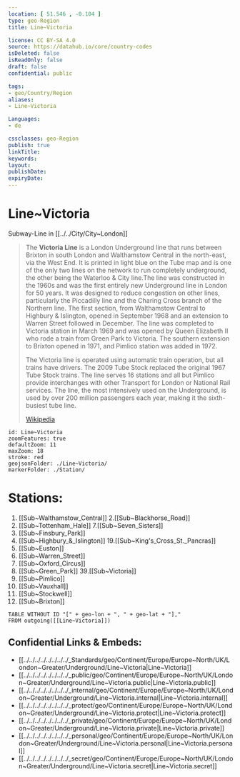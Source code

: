 ```yaml
---
location: [ 51.546 , -0.104 ] 
type: geo-Region
title: Line~Victoria

license: CC BY-SA 4.0
source: https://datahub.io/core/country-codes
isDeleted: false
isReadOnly: false
draft: false
confidential: public

tags:
- geo/Country/Region
aliases:
- Line~Victoria

Languages:
- de

cssclasses: geo-Region
publish: true
linkTitle: 
keywords: 
layout: 
publishDate: 
expiryDate: 
---
```


# Line~Victoria

Subway-Line in [[../../City/City~London]] 

> The **Victoria Line** is a London Underground line that runs between Brixton in south London and Walthamstow Central in the north-east, via the West End. It is printed in light blue on the Tube map and is one of the only two lines on the network to run completely underground, the other being the Waterloo & City line.The line was constructed in the 1960s and was the first entirely new Underground line in London for 50 years. It was designed to reduce congestion on other lines, particularly the Piccadilly line and the Charing Cross branch of the Northern line. The first section, from Walthamstow Central to Highbury & Islington, opened in September 1968 and an extension to Warren Street followed in December. The line was completed to Victoria station in March 1969 and was opened by Queen Elizabeth II who rode a train from Green Park to Victoria. The southern extension to Brixton opened in 1971, and Pimlico station was added in 1972.
>
> The Victoria line is operated using automatic train operation, but all trains have drivers. The 2009 Tube Stock replaced the original 1967 Tube Stock trains. The line serves 16 stations and all but Pimlico provide interchanges with other Transport for London or National Rail services. The line, the most intensively used on the Underground, is used by over 200 million passengers each year, making it the sixth-busiest tube line.
>
> [Wikipedia](https://en.wikipedia.org/wiki/Victoria%20line)


```leaflet
id: Line~Victoria
zoomFeatures: true 
defaultZoom: 11 
maxZoom: 18
stroke: red
geojsonFolder: ./Line~Victoria/
markerFolder: ./Station/
```


# Stations: 
1.	[[Sub~Walthamstow_Central]] 
2.[[Sub~Blackhorse_Road]]  
6.	[[Sub~Tottenham_Hale]] 
7.[[Sub~Seven_Sisters]]  
11.	[[Sub~Finsbury_Park]] 
15.	[[Sub~Highbury_&_Islington]] 
19.[[Sub~King's_Cross_St._Pancras]]  
23.	[[Sub~Euston]] 
27.	[[Sub~Warren_Street]] 
31.	[[Sub~Oxford_Circus]] 
35.	[[Sub~Green_Park]] 
39.[[Sub~Victoria]]  
43.	[[Sub~Pimlico]] 
44.	[[Sub~Vauxhall]] 
48.	[[Sub~Stockwell]] 
49.	[[Sub~Brixton]] 

```dataview
TABLE WITHOUT ID "[" + geo-lon + ", " + geo-lat + "],"
FROM outgoing([[Line~Victoria]])
```



## Confidential Links & Embeds: 
- [[../../../../../../../../_Standards/geo/Continent/Europe/Europe~North/UK/London~Greater/Underground/Line~Victoria|Line~Victoria]] 
- [[../../../../../../../../_public/geo/Continent/Europe/Europe~North/UK/London~Greater/Underground/Line~Victoria.public|Line~Victoria.public]] 
- [[../../../../../../../../_internal/geo/Continent/Europe/Europe~North/UK/London~Greater/Underground/Line~Victoria.internal|Line~Victoria.internal]] 
- [[../../../../../../../../_protect/geo/Continent/Europe/Europe~North/UK/London~Greater/Underground/Line~Victoria.protect|Line~Victoria.protect]] 
- [[../../../../../../../../_private/geo/Continent/Europe/Europe~North/UK/London~Greater/Underground/Line~Victoria.private|Line~Victoria.private]] 
- [[../../../../../../../../_personal/geo/Continent/Europe/Europe~North/UK/London~Greater/Underground/Line~Victoria.personal|Line~Victoria.personal]] 
- [[../../../../../../../../_secret/geo/Continent/Europe/Europe~North/UK/London~Greater/Underground/Line~Victoria.secret|Line~Victoria.secret]] 
